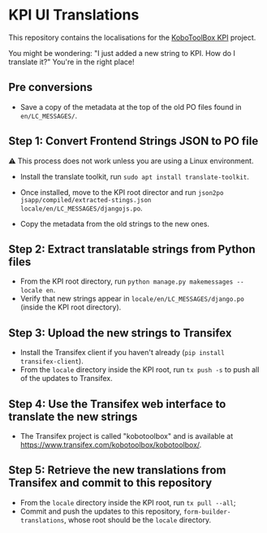 # KPI UI Translations 

This repository contains the localisations for the [KoboToolBox KPI](https://github.com/kobotoolbox/kpi) project.

You might be wondering: "I just added a new string to KPI. How do I translate it?" You're in the right place!

## Pre conversions

* Save a copy of the metadata at the top of the old PO files found in `en/LC_MESSAGES/`.

## Step 1: Convert Frontend Strings JSON to PO file

⚠️ This process does not work unless you are using a Linux environment.

* Install the translate toolkit, run `sudo apt install translate-toolkit`.

* Once installed, move to the KPI root director and run `json2po jsapp/compiled/extracted-stings.json locale/en/LC_MESSAGES/djangojs.po`.

* Copy the metadata from the old strings to the new ones.

## Step 2: Extract translatable strings from Python files

* From the KPI root directory, run `python manage.py makemessages --locale en`.
* Verify that new strings appear in `locale/en/LC_MESSAGES/django.po` (inside the KPI root directory).

## Step 3: Upload the new strings to Transifex

* Install the Transifex client if you haven't already (`pip install transifex-client`).
* From the `locale` directory inside the KPI root, run `tx push -s` to push all of the updates to Transifex.

## Step 4: Use the Transifex web interface to translate the new strings

* The Transifex project is called "kobotoolbox" and is available at https://www.transifex.com/kobotoolbox/kobotoolbox/.

## Step 5: Retrieve the new translations from Transifex and commit to this repository

* From the `locale` directory inside the KPI root, run `tx pull --all`;
* Commit and push the updates to this repository, `form-builder-translations`, whose root should be the `locale` directory.
